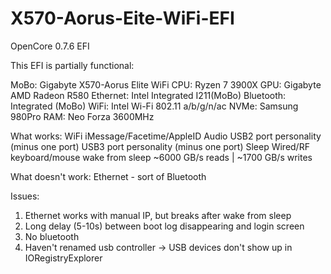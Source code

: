 # X570-Aorus-Eite-WiFi-EFI
OpenCore 0.7.6 EFI

This EFI is partially functional:

MoBo: Gigabyte X570-Aorus Elite WiFi
CPU: Ryzen 7 3900X
GPU: Gigabyte AMD Radeon R580
Ethernet: Intel Integrated I211(MoBo)
Bluetooth: Integrated (MoBo)
WiFi: Intel Wi-Fi 802.11 a/b/g/n/ac
NVMe: Samsung 980Pro
RAM: Neo Forza 3600MHz

What works:
WiFi
iMessage/Facetime/AppleID
Audio
USB2 port personality (minus one port)
USB3 port personality (minus one port)
Sleep
Wired/RF keyboard/mouse wake from sleep
~6000 GB/s reads | ~1700 GB/s writes

What doesn't work:
Ethernet - sort of
Bluetooth

Issues: 
1) Ethernet works with manual IP, but breaks after wake from sleep
2) Long delay (5-10s) between boot log disappearing and login screen
3) No bluetooth
4) Haven't renamed usb controller -> USB devices don't show up in IORegistryExplorer
